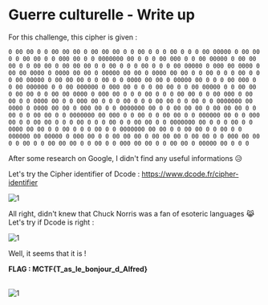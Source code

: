 # Guerre culturelle - Write up

For this challenge, this cipher is given :

```
0 00 00 0 0 00 00 00 0 00 00 00 0 0 00 0 0 0 00 0 0 0 00 00000 0 00 00 0 0 00 00 0 0 000 00 0 0 0000000 00 0 0 0 00 000 0 0 00 00000 0 00 00 00 0 0 00 00 0 00 00 00 0 0 00 0 0 0 00 0 0 0 00 00000 0 000 00 0000 0 00 00 0000 0 0000 00 00 0 00000 00 00 0 0000 00 00 0 0 00 0 0 0 00 0 0 0 00 00000 0 00 00 00 0 0 00 0 0 0000 00 00 0 00000 00 0 0 0 00 000 0 0 00 000000 0 0 00 000000 0 000 00 0 0 0 00 00 0 0 00 00000 0 0 00 00 0 00 00 0 0 00 00 0000 0 000 00 0 0 0 00 0 0 0 00 00 0 0 00 000 0 00 00 0 0 0000 00 0 0 000 00 0 0 0 00 0 0 0 00 00 0 0 00 0 0 0000000 00 0000 0 0000 00 00 0 000 00 0 0 0000000 00 0 0 00 00 00 0 00 00 00 0 0 00 0 0 00 00 0 0 0000000 00 000 0 0 00 0 0 00 00 0 0 000000 00 0 0 000 00 0 0 00 00 0 0 0 00 0 0 0 00 0 0 00 00 0 0 0000000 00 0 0 0 00 0 0 0000 00 00 0 0 00 0 0 0 00 0 0 0000000 00 00 0 0 00 00 0 0 00 0 0 000000 00 00000 0 000 00 0 0 00 00 00 0 00 00 00 0 00 00 0 0 000 00 00 0 0 00 0 0 00 00 00 0 0 00 0 0 000 00 00 0 0 00 00 0 00000 00 0 0 0
```

After some research on Google, I didn't find any useful informations 😥 <br>

Let's try the Cipher identifier of Dcode : https://www.dcode.fr/cipher-identifier

![1](https://user-images.githubusercontent.com/66923124/164986703-36733379-1812-4ffe-a1f9-e117602ef9e3.png)

All right, didn't knew that Chuck Norris was a fan of esoteric languages 😹 Let's try if Dcode is right :

![1](https://user-images.githubusercontent.com/66923124/164986881-4b1cbc5f-469f-41b4-bc39-f06cfd6fdaec.png)

Well, it seems that it is ! 

<strong> FLAG : MCTF{T_as_le_bonjour_d_Alfred} </strong>
<br>
<br>

![1](https://user-images.githubusercontent.com/66923124/164986987-80a4b74a-61b0-4793-a87e-f6895463473c.png)
